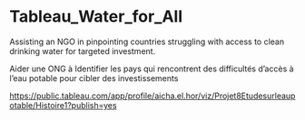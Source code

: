 # Tableau_Water_for_All

Assisting an NGO in pinpointing countries struggling with access to clean drinking water for targeted investment.

Aider une ONG à Identifier les pays qui rencontrent des difficultés d’accès à l’eau potable pour cibler des investissements

https://public.tableau.com/app/profile/aicha.el.hor/viz/Projet8Etudesurleaupotable/Histoire1?publish=yes
